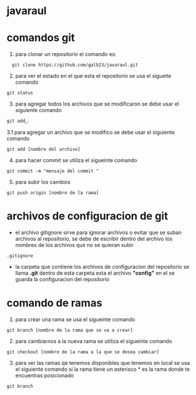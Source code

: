 # javaraul
# comandos git
1. para clonar un repositorio el comando es:
```shell
  git clone https://github.com/galb23/javaraul.git
```
2. para ver el estado en el que esta el repositorio se usa el sigueite comando
```shell
git status
```
3. para agregar todos  los archivos que se modificaron se debe usar el siguiente comando
```shell
git add˽.
```
3.1 para agregar un archivo que se modifico se debe usar el siguiente comando
```shell
git add [nombre del archivo]
```
4. para hacer commit se utiliza el sigueinte comando
```shell
git commit -m "mensaje del commit "
```
5. para subir los cambios
```shell
git push origin [nombre de la rama]
```
# archivos de configuracion de git
  - el archivo gitignore sirve para ignorar archivos o evitar que se suban archivos al repositorio, se debe de escribir dentro del archivo los nombres de los archivos que no se quieran subir
  ```shell
  .gitignore
  ```
  - la carpeta que contiene los archivos de configuracion del repositorio se llama **.git** dentro de esta carpeta esta el archivo **"config"** en el se guarda la configuracion del repositorio
# comando de ramas

1. para crear una rama se usa el sigueinte comando
```shell
git branch [nombre de la rama que se va a crear]
```
2. para cambiarnos a la nueva rama se utiliza el sigueinte comando
```shell
git checkout [nombre de la rama a la que se desea cambiar]
```
3. para ver las ramas qe tenemos disponibles que tenemos en local se usa el siguiente comando si la rama tiene un asterisco * es la rama donde te encuentras posicionado 
```shell
git branch
```
